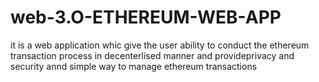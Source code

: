 # web-3.O-ETHEREUM-WEB-APP
it is a web application whic give the user ability to conduct the ethereum transaction process in decenterlised manner and provideprivacy and security annd simple way to manage ethereum transactions 
